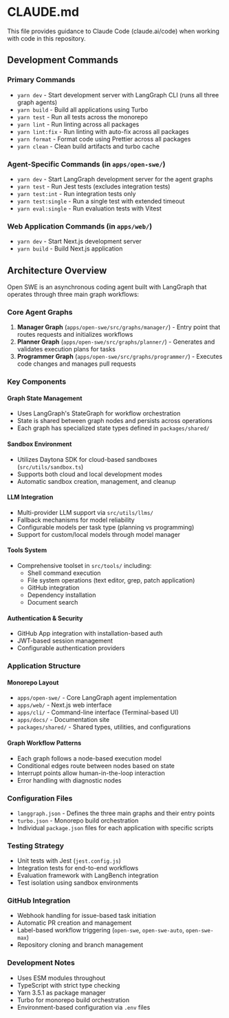 # CLAUDE.md

This file provides guidance to Claude Code (claude.ai/code) when working with code in this repository.

## Development Commands

### Primary Commands
- `yarn dev` - Start development server with LangGraph CLI (runs all three graph agents)
- `yarn build` - Build all applications using Turbo
- `yarn test` - Run all tests across the monorepo
- `yarn lint` - Run linting across all packages
- `yarn lint:fix` - Run linting with auto-fix across all packages
- `yarn format` - Format code using Prettier across all packages
- `yarn clean` - Clean build artifacts and turbo cache

### Agent-Specific Commands (in `apps/open-swe/`)
- `yarn dev` - Start LangGraph development server for the agent graphs
- `yarn test` - Run Jest tests (excludes integration tests)
- `yarn test:int` - Run integration tests only
- `yarn test:single` - Run a single test with extended timeout
- `yarn eval:single` - Run evaluation tests with Vitest

### Web Application Commands (in `apps/web/`)
- `yarn dev` - Start Next.js development server
- `yarn build` - Build Next.js application

## Architecture Overview

Open SWE is an asynchronous coding agent built with LangGraph that operates through three main graph workflows:

### Core Agent Graphs
1. **Manager Graph** (`apps/open-swe/src/graphs/manager/`) - Entry point that routes requests and initializes workflows
2. **Planner Graph** (`apps/open-swe/src/graphs/planner/`) - Generates and validates execution plans for tasks
3. **Programmer Graph** (`apps/open-swe/src/graphs/programmer/`) - Executes code changes and manages pull requests

### Key Components

#### Graph State Management
- Uses LangGraph's StateGraph for workflow orchestration
- State is shared between graph nodes and persists across operations
- Each graph has specialized state types defined in `packages/shared/`

#### Sandbox Environment
- Utilizes Daytona SDK for cloud-based sandboxes (`src/utils/sandbox.ts`)
- Supports both cloud and local development modes
- Automatic sandbox creation, management, and cleanup

#### LLM Integration
- Multi-provider LLM support via `src/utils/llms/`
- Fallback mechanisms for model reliability
- Configurable models per task type (planning vs programming)
- Support for custom/local models through model manager

#### Tools System
- Comprehensive toolset in `src/tools/` including:
  - Shell command execution
  - File system operations (text editor, grep, patch application)
  - GitHub integration
  - Dependency installation
  - Document search

#### Authentication & Security
- GitHub App integration with installation-based auth
- JWT-based session management
- Configurable authentication providers

### Application Structure

#### Monorepo Layout
- `apps/open-swe/` - Core LangGraph agent implementation
- `apps/web/` - Next.js web interface
- `apps/cli/` - Command-line interface (Terminal-based UI)
- `apps/docs/` - Documentation site
- `packages/shared/` - Shared types, utilities, and configurations

#### Graph Workflow Patterns
- Each graph follows a node-based execution model
- Conditional edges route between nodes based on state
- Interrupt points allow human-in-the-loop interaction
- Error handling with diagnostic nodes

### Configuration Files
- `langgraph.json` - Defines the three main graphs and their entry points
- `turbo.json` - Monorepo build orchestration
- Individual `package.json` files for each application with specific scripts

### Testing Strategy
- Unit tests with Jest (`jest.config.js`)
- Integration tests for end-to-end workflows
- Evaluation framework with LangBench integration
- Test isolation using sandbox environments

### GitHub Integration
- Webhook handling for issue-based task initiation
- Automatic PR creation and management
- Label-based workflow triggering (`open-swe`, `open-swe-auto`, `open-swe-max`)
- Repository cloning and branch management

### Development Notes
- Uses ESM modules throughout
- TypeScript with strict type checking
- Yarn 3.5.1 as package manager
- Turbo for monorepo build orchestration
- Environment-based configuration via `.env` files